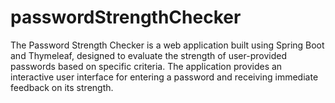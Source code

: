 # passwordStrengthChecker
The Password Strength Checker is a web application built using Spring Boot and Thymeleaf, designed to evaluate the strength of user-provided passwords based on specific criteria. The application provides an interactive user interface for entering a password and receiving immediate feedback on its strength.
